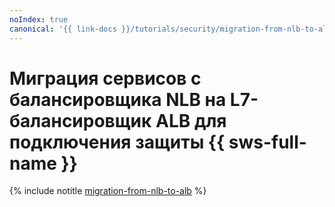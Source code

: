 ```yaml
---
noIndex: true
canonical: '{{ link-docs }}/tutorials/security/migration-from-nlb-to-alb/'
---
```


# Миграция сервисов с балансировщика NLB на L7-балансировщик ALB для подключения защиты {{ sws-full-name }}

{% include notitle [migration-from-nlb-to-alb](../../../_tutorials/security/migration-from-nlb-to-alb.md) %}
